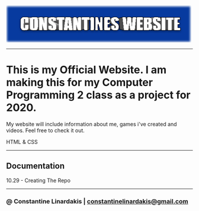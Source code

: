 
[![Website](https://github.com/ConstantineLinardakis/OfficialWebsite/blob/main/THUMBNAIL.png)](https://constantinelinardakis.github.io/TwinPlayz/)

___

# This is my Official Website. I am making this for my Computer Programming 2 class as a project for 2020.
My website will include information about me, games i've created and videos. Feel free to check it out.

<dl>
  <dt>HTML & CSS </dt>
</dl>

___

## Documentation
10.29 - Creating The Repo

___

### @ Constantine Linardakis | constantinelinardakis@gmail.com


 
